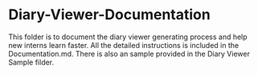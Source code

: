 # Diary-Viewer-Documentation
This folder is to document the diary viewer generating process and help new interns learn faster. All the detailed instructions is included in the Documentation.md. There is also an sample provided in the Diary Viewer Sample filder.